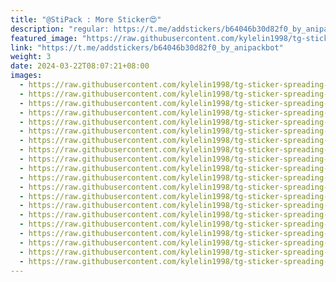 ```yaml
---
title: "@StiPack : More Sticker😍"
description: "regular: https://t.me/addstickers/b64046b30d82f0_by_anipackbot"
featured_image: "https://raw.githubusercontent.com/kylelin1998/tg-sticker-spreading-worldwide-images/main/img/323fe123-bfe6-4f87-a766-52068d6cf403.jpg"
link: "https://t.me/addstickers/b64046b30d82f0_by_anipackbot"
weight: 3
date: 2024-03-22T08:07:21+08:00
images:
  - https://raw.githubusercontent.com/kylelin1998/tg-sticker-spreading-worldwide-images/main/img/323fe123-bfe6-4f87-a766-52068d6cf403.jpg
  - https://raw.githubusercontent.com/kylelin1998/tg-sticker-spreading-worldwide-images/main/img/a640a316-5248-43a5-a616-29c9470ee271.jpg
  - https://raw.githubusercontent.com/kylelin1998/tg-sticker-spreading-worldwide-images/main/img/70e56791-d403-4882-b076-94a9f609c95e.jpg
  - https://raw.githubusercontent.com/kylelin1998/tg-sticker-spreading-worldwide-images/main/img/80617a4b-53ef-46a7-8184-48b3613766b9.jpg
  - https://raw.githubusercontent.com/kylelin1998/tg-sticker-spreading-worldwide-images/main/img/75c7393d-5461-48aa-80b4-cf544e2486f2.jpg
  - https://raw.githubusercontent.com/kylelin1998/tg-sticker-spreading-worldwide-images/main/img/b889a590-7641-4409-b25d-0f4fe2556afc.jpg
  - https://raw.githubusercontent.com/kylelin1998/tg-sticker-spreading-worldwide-images/main/img/a6aef598-be2a-447c-92f7-9865a62dd099.jpg
  - https://raw.githubusercontent.com/kylelin1998/tg-sticker-spreading-worldwide-images/main/img/d2eae1f7-5933-4e03-9ef9-fbc02da889d7.jpg
  - https://raw.githubusercontent.com/kylelin1998/tg-sticker-spreading-worldwide-images/main/img/4a24993b-8a64-415d-9c8b-38c4c7e98768.jpg
  - https://raw.githubusercontent.com/kylelin1998/tg-sticker-spreading-worldwide-images/main/img/0638bc59-82e7-4c48-814e-3ae622debafc.jpg
  - https://raw.githubusercontent.com/kylelin1998/tg-sticker-spreading-worldwide-images/main/img/5abf1c27-9132-49f0-8a4d-f8a93a754bb5.jpg
  - https://raw.githubusercontent.com/kylelin1998/tg-sticker-spreading-worldwide-images/main/img/282dda2b-463d-4071-be7f-a1d554732ed5.jpg
  - https://raw.githubusercontent.com/kylelin1998/tg-sticker-spreading-worldwide-images/main/img/026b93ea-9617-4e3b-9fdd-dda7f649446a.jpg
  - https://raw.githubusercontent.com/kylelin1998/tg-sticker-spreading-worldwide-images/main/img/bebff222-93b9-4b2f-8151-6e1311ec1ee6.jpg
  - https://raw.githubusercontent.com/kylelin1998/tg-sticker-spreading-worldwide-images/main/img/0118fe08-c830-401a-a26c-cc9198a2ec1f.jpg
  - https://raw.githubusercontent.com/kylelin1998/tg-sticker-spreading-worldwide-images/main/img/06909e96-9afc-4b38-8dd8-3fb406c297c2.jpg
  - https://raw.githubusercontent.com/kylelin1998/tg-sticker-spreading-worldwide-images/main/img/a309e2c9-3077-4873-9b7f-9f060f0f9298.jpg
  - https://raw.githubusercontent.com/kylelin1998/tg-sticker-spreading-worldwide-images/main/img/9f8c7f6c-a745-475f-aff0-3d27a1add23d.jpg
  - https://raw.githubusercontent.com/kylelin1998/tg-sticker-spreading-worldwide-images/main/img/202b2498-5c27-4931-afbc-620ef7511f72.jpg
  - https://raw.githubusercontent.com/kylelin1998/tg-sticker-spreading-worldwide-images/main/img/cfba27d3-5fbe-4029-83af-80d52e6985ae.jpg
---
```

